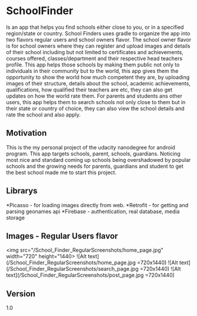# SchoolFinder
Is an app that helps you find schools either close to you, or in a specified region/state or country. School Finders uses gradle to organize 
the app into two flavors regular users and school owners flavor. The school owner flavor is for school owners where they can register and upload images
and details of their school including but not limited to certificates and achievements, courses offered, classes/department and their respective head teachers profile.
This app helps those schools 
by making them public not only to individuals in their community but to the world, this app gives them the opportunity to show the world how much 
competent they are, by uploading images of their structure, details about the school, academic achievements, qualifications, how qualified their
teachers are etc, they can also get updates on how the world rate them. For parents and students ans other users, this app helps them to search schools not only close to them but in their state or country of
choice, they can also view the school details and rate the school and also apply.

## Motivation
This is the my personal project of the udacity nanodegree for android program. This app targets schools, parent, schools, guardians. 
Noticing most nice and standard coming up schools being overshadowed by popular schools and the growing needs for parents, guardians and
student to get the best school made me to start this project.

## Librarys
*Picasso - for loading images directly from web.
*Retrofit - for getting and parsing geonames api
*Firebase - authentication, real database, media storage

## Images - Regular Users flavor
<img src="/School_Finder_RegularScreenshots/home_page.jpg" width="720" height="1440>
![Alt text](/School_Finder_RegularScreenshots/home_page.jpg =720x1440)
![Alt text](/School_Finder_RegularScreenshots/search_page.jpg =720x1440)
![Alt text](/School_Finder_RegularScreenshots/post_page.jpg =720x1440)

## Version 
1.0

